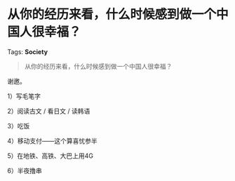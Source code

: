 # 从你的经历来看，什么时候感到做一个中国人很幸福？

Tags: **Society**

> 从你的经历来看，什么时候感到做一个中国人很幸福？

谢邀。

1）写毛笔字

2）阅读古文 / 看日文 / 读韩语

3）吃饭

4）移动支付——这个算喜忧参半

5）在地铁、高铁、大巴上用4G

6）半夜撸串



